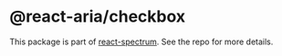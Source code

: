 # @react-aria/checkbox

This package is part of [react-spectrum](https://github.com/adobe-private/react-spectrum-v3). See the repo for more details.
